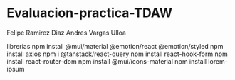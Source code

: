 # Evaluacion-practica-TDAW

Felipe Ramirez Diaz
Andres Vargas Ulloa

librerias
npm install @mui/material @emotion/react @emotion/styled
npm install axios
npm i @tanstack/react-query
npm install react-hook-form
npm install react-router-dom
npm install @mui/icons-material
npm install lorem-ipsum

